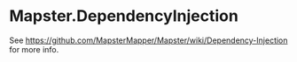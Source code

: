 # Mapster.DependencyInjection

See https://github.com/MapsterMapper/Mapster/wiki/Dependency-Injection for more info.